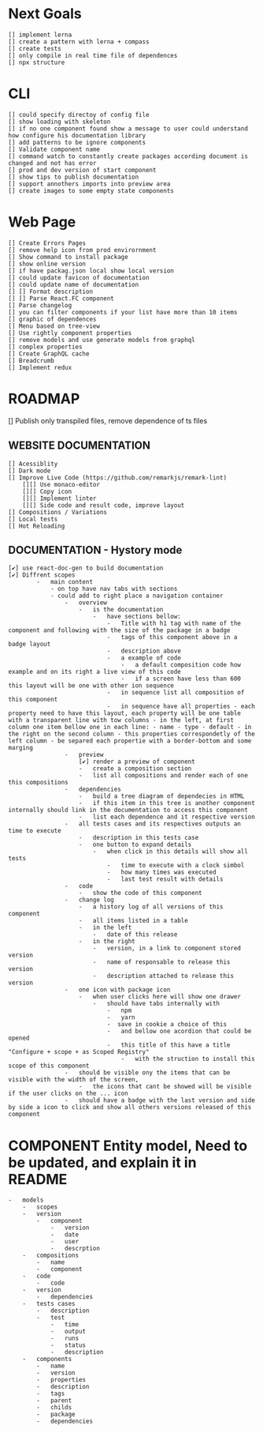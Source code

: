 # Next Goals

    [] implement lerna
    [] create a pattern with lerna + compass
    [] create tests
    [] only compile in real time file of dependences
    [] npx structure

# CLI

    [] could specify directoy of config file
    [] show loading with skeleton
    [] if no one component found show a message to user could understand how configure his documentation library
    [] add patterns to be ignore components
    [] Validate component name
    [] command watch to constantly create packages according document is changed and not has error
    [] prod and dev version of start component
    [] show tips to publish documentation
    [] support annothers imports into preview area
    [] create images to some empty state components

# Web Page

    [] Create Errors Pages
    [] remove help icon from prod envirornment
    [] Show command to install package
    [] show online version
    [] if have packag.json local show local version
    [] could update favicon of documentation
    [] could update name of documentation
    [] [] Format description
    [] [] Parse React.FC component
    [] Parse changelog
    [] you can filter components if your list have more than 10 items
    [] graphic of dependences
    [] Menu based on tree-view
    [] Use rightly component properties
    [] remove models and use generate models from graphql
    [] complex properties
    [] Create GraphQL cache
    [] Breadcrumb
    [] Implement redux

# ROADMAP

[] Publish only transpiled files, remove dependence of ts files

## WEBSITE DOCUMENTATION

    [] Acessiblity
    [] Dark mode
    [] Improve Live Code (https://github.com/remarkjs/remark-lint)
        [][] Use monaco-editor
        [][] Copy icon
        [][] Implement linter
        [][] Side code and result code, improve layout
    [] Compositions / Variations
    [] Local tests
    [] Hot Reloading

## DOCUMENTATION - Hystory mode

    [✔️] use react-doc-gen to build documentation
    [✔️] Diffrent scopes
            -   main content
                - on top have nav tabs with sections
                - could add to right place a navigation container
                    -   overview
                        -   is the documentation
                            -   have sections bellow:
                                -   Title with h1 tag with name of the component and following with the size of the package in a badge
                                -   tags of this component above in a badge layout
                                -   description above
                                -   a example of code
                                    -   a default composition code how example and on its right a live view of this code
                                    -   if a screen have less than 600 this layout will be one with other ion sequence
                                -   in sequence list all composition of this component
                                -   in sequence have all properties - each property need to have this layout, each property will be one table with a transparent line with tow columns - in the left, at first column one item bellow one in each line: - name - type - default - in the right on the second column - this properties correspondetly of the left column - be separed each propertie with a border-bottom and some marging
                    -   preview
                        [✔️] render a preview of component
                        -   create a composition section
                        -   list all compositions and render each of one this compositions
                    -   dependencies
                        -   build a tree diagram of dependecies in HTML
                        -   if this item in this tree is another component internally should link in the documentation to access this component
                        -   list each dependence and it respective version
                    -   all tests cases and its respectives outputs an time to execute
                        -   description in this tests case
                        -   one button to expand details
                            -   when click in this details will show all tests
                                -   time to execute with a clock simbol
                                -   how many times was executed
                                -   last test result with details
                    -   code
                        -   show the code of this component
                    -   change log
                        -   a history log of all versions of this component
                        -   all items listed in a table
                        -   in the left
                            -   date of this release
                        -   in the right
                            -   version, in a link to component stored version
                            -   name of responsable to release this version
                            -   description attached to release this version
                    -   one icon with package icon
                        -   when user clicks here will show one drawer
                            -   should have tabs internally with
                                -   npm
                                -   yarn
                                -  save in cookie a choice of this
                                -   and bellow one acordion that could be opened
                                -   this title of this have a title "Configure + scope + as Scoped Registry"
                                    -   with the struction to install this scope of this component
                    -   should be visible ony the items that can be visible with the width of the screen,
                        -   the icons that cant be showed will be visible if the user clicks on the ... icon
                    -   should have a badge with the last version and side by side a icon to click and show all others versions released of this component

# COMPONENT Entity model, Need to be updated, and explain it in README

    -   models
        -   scopes
        -   version
            -   component
                -   version
                -   date
                -   user
                -   descrption
        -   compositions
            -   name
            -   component
        -   code
            -   code
        -   version
            -   dependencies
        -   tests cases
            -   description
            -   test
                -   time
                -   output
                -   runs
                -   status
                -   description
        -   components
            -   name
            -   version
            -   properties
            -   description
            -   tags
            -   parent
            -   childs
            -   package
            -   dependencies
